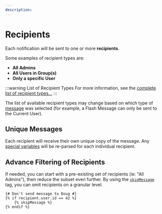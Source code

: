 ```yaml
---
description:
---
```


# Recipients

Each notification will be sent to one or more **recipients**.

Some examples of recipient types are:

- **All Admins**
- **All Users in Group(s)**
- **Only a specific User**

[//]: # (If the provided recipient types don't meet your needs, it's also possible to write a [custom Twig snippet]&#40;/recipients/types/dynamic-recipients&#41; to generate a dynamic list of recipients at runtime.)

:::warning List of Recipient Types
For more information, see the [complete list of recipient types...](/recipients/types/)
:::

The list of available recipient types may change based on which type of [message](/messages/) was selected (for example, a Flash Message can only be sent to the Current User).

## Unique Messages

Each recipient will receive their own unique copy of the message. Any [special variables](/messages/variables) will be re-parsed for each individual recipient.

## Advance Filtering of Recipients

If needed, you can start with a pre-existing set of recipients (ie: "All Admins"), then reduce the subset even further. By using the [`skipMessage`](/messages/skip) tag, you can omit recipients on a granular level.

```twig
{# Don't send message to Doug #}
{% if recipient.user.id == 42 %}
    {% skipMessage %}
{% endif %}
```
